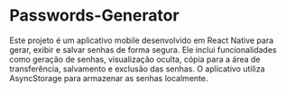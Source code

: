# Passwords-Generator
 Este projeto é um aplicativo mobile desenvolvido em React Native para gerar, exibir e salvar senhas de forma segura. Ele inclui funcionalidades como geração de senhas, visualização oculta, cópia para a área de transferência, salvamento e exclusão das senhas. O aplicativo utiliza AsyncStorage para armazenar as senhas localmente.
